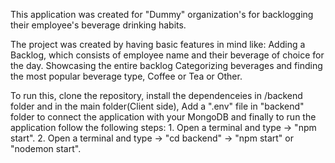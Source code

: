 This application was created for "Dummy" organization's for backlogging their employee's beverage drinking habits.

The project was created by having basic features in mind like:
    Adding a Backlog, which consists of employee name and their beverage of choice for the day.
    Showcasing the entire backlog
    Categorizing beverages and finding the most popular beverage type, Coffee or Tea or Other.

To run this, clone the repository, install the dependenceies in /backend folder and in the main folder(Client side), 
Add a ".env" file in "backend" folder to connect the application with your MongoDB and finally to run the application follow the following steps:
    1. Open a terminal and type ->  "npm start".
    2. Open a terminal and type ->  "cd backend" -> "npm start" or "nodemon start".

